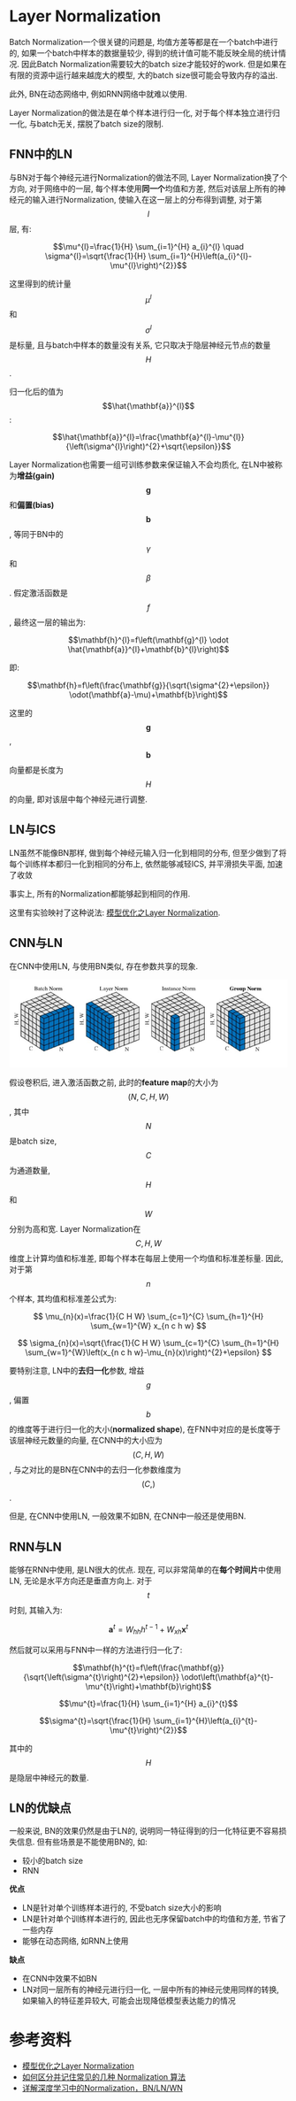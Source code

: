 # Layer Normalization

Batch Normalization一个很关键的问题是, 均值方差等都是在一个batch中进行的, 如果一个batch中样本的数据量较少, 得到的统计值可能不能反映全局的统计情况. 因此Batch Normalization需要较大的batch size才能较好的work. 但是如果在有限的资源中运行越来越庞大的模型, 大的batch size很可能会导致内存的溢出.

此外, BN在动态网络中, 例如RNN网络中就难以使用.

Layer Normalization的做法是在单个样本进行归一化, 对于每个样本独立进行归一化, 与batch无关, 摆脱了batch size的限制.

## FNN中的LN

与BN对于每个神经元进行Normalization的做法不同, Layer Normalization换了个方向, 对于网络中的一层, 每个样本使用**同一个**均值和方差, 然后对该层上所有的神经元的输入进行Normalization, 使输入在这一层上的分布得到调整, 对于第$$l$$层, 有:

$$\mu^{l}=\frac{1}{H} \sum_{i=1}^{H} a_{i}^{l} \quad \sigma^{l}=\sqrt{\frac{1}{H} \sum_{i=1}^{H}\left(a_{i}^{l}-\mu^{l}\right)^{2}}$$

这里得到的统计量$$\mu^{l}$$和$$\sigma^{l}$$是标量, 且与batch中样本的数量没有关系, 它只取决于隐层神经元节点的数量$$H$$.

归一化后的值为$$\hat{\mathbf{a}}^{l}$$:

$$\hat{\mathbf{a}}^{l}=\frac{\mathbf{a}^{l}-\mu^{l}}{\left(\sigma^{l}\right)^{2}+\sqrt{\epsilon}}$$

Layer Normalization也需要一组可训练参数来保证输入不会均质化, 在LN中被称为**增益(gain)**$$\mathbf{g}$$和**偏置(bias)**$$\mathbf{b}$$, 等同于BN中的$$\gamma$$和$$\beta$$. 假定激活函数是$$f$$, 最终这一层的输出为:

$$\mathbf{h}^{l}=f\left(\mathbf{g}^{l} \odot \hat{\mathbf{a}}^{l}+\mathbf{b}^{l}\right)$$

即:

$$\mathbf{h}=f\left(\frac{\mathbf{g}}{\sqrt{\sigma^{2}+\epsilon}} \odot(\mathbf{a}-\mu)+\mathbf{b}\right)$$

这里的$$\mathbf{g}$$, $$\mathbf{b}$$向量都是长度为$$H$$的向量, 即对该层中每个神经元进行调整.

## LN与ICS

LN虽然不能像BN那样, 做到每个神经元输入归一化到相同的分布, 但至少做到了将每个训练样本都归一化到相同的分布上, 依然能够减轻ICS, 并平滑损失平面, 加速了收敛

事实上, 所有的Normalization都能够起到相同的作用.

这里有实验映衬了这种说法: [模型优化之Layer Normalization](https://zhuanlan.zhihu.com/p/54530247).

## CNN与LN

在CNN中使用LN, 与使用BN类似, 存在参数共享的现象.

![](/resources/images/nn/bn-1.jpg)

假设卷积后, 进入激活函数之前, 此时的**feature map**的大小为$$(N, C, H, W)$$, 其中$$N$$是batch size, $$C$$为通道数量, $$H$$和$$W$$分别为高和宽. Layer Normalization在$$C, H, W$$维度上计算均值和标准差, 即每个样本在每层上使用一个均值和标准差标量. 因此, 对于第$$n$$个样本, 其均值和标准差公式为:

$$
\mu_{n}(x)=\frac{1}{C H W} \sum_{c=1}^{C} \sum_{h=1}^{H} \sum_{w=1}^{W} x_{n c h w}
$$

$$
\sigma_{n}(x)=\sqrt{\frac{1}{C H W} \sum_{c=1}^{C} \sum_{h=1}^{H} \sum_{w=1}^{W}\left(x_{n c h w}-\mu_{n}(x)\right)^{2}+\epsilon}
$$

要特别注意, LN中的**去归一化**参数, 增益$$g$$, 偏置$$b$$的维度等于进行归一化的大小(**normalized shape**), 在FNN中对应的是长度等于该层神经元数量的向量, 在CNN中的大小应为$$(C, H, W)$$, 与之对比的是BN在CNN中的去归一化参数维度为$$(C,)$$.

但是, 在CNN中使用LN, 一般效果不如BN, 在CNN中一般还是使用BN.

## RNN与LN

能够在RNN中使用, 是LN很大的优点. 现在, 可以非常简单的在**每个时间片**中使用LN, 无论是水平方向还是垂直方向上. 对于$$t$$时刻, 其输入为:

$$\mathbf{a}^{t}=W_{h h} h^{t-1}+W_{x h} \mathbf{x}^{t}$$

然后就可以采用与FNN中一样的方法进行归一化了:

$$\mathbf{h}^{t}=f\left(\frac{\mathbf{g}}{\sqrt{\left(\sigma^{t}\right)^{2}+\epsilon}} \odot\left(\mathbf{a}^{t}-\mu^{t}\right)+\mathbf{b}\right)$$

$$\mu^{t}=\frac{1}{H} \sum_{i=1}^{H} a_{i}^{t}$$

$$\sigma^{t}=\sqrt{\frac{1}{H} \sum_{i=1}^{H}\left(a_{i}^{t}-\mu^{t}\right)^{2}}$$

其中的$$H$$是隐层中神经元的数量.

## LN的优缺点

一般来说, BN的效果仍然是由于LN的, 说明同一特征得到的归一化特征更不容易损失信息. 但有些场景是不能使用BN的, 如:

- 较小的batch size
- RNN

**优点**

- LN是针对单个训练样本进行的, 不受batch size大小的影响
- LN是针对单个训练样本进行的, 因此也无序保留batch中的均值和方差, 节省了一些内存
- 能够在动态网络, 如RNN上使用

**缺点**

- 在CNN中效果不如BN
- LN对同一层所有的神经元进行归一化, 一层中所有的神经元使用同样的转换, 如果输入的特征差异较大, 可能会出现降低模型表达能力的情况

# 参考资料

- [模型优化之Layer Normalization](https://zhuanlan.zhihu.com/p/54530247)
- [如何区分并记住常见的几种 Normalization 算法](https://zhuanlan.zhihu.com/p/69659844)
- [详解深度学习中的Normalization，BN/LN/WN](https://zhuanlan.zhihu.com/p/33173246)
